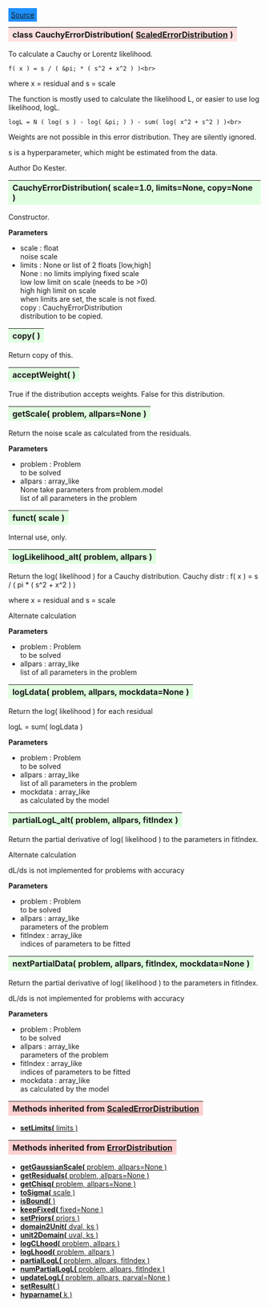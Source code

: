 ---
---

<div class="button">
  <span style="background-color: DodgerBlue; color: White;  border:5px solid DodgerBlue">
<a href=https://github.com/dokester/BayesicFitting/blob/master/BayesicFitting/source/CauchyErrorDistribution.py target=_blank>Source</a></span></div>

<a name="CauchyErrorDistribution"></a>
<table><thead style="background-color:#FFE0E0; width:100%"><tr><th style="text-align:left">
<strong>class CauchyErrorDistribution(</strong> <a href="./ScaledErrorDistribution.html">ScaledErrorDistribution</a> )
</th></tr></thead></table>
<p>

To calculate a Cauchy or Lorentz likelihood.

    f( x ) = s / ( &pi; * ( s^2 + x^2 ) )<br>

where x = residual and s = scale

The function is mostly used to calculate the likelihood L, or easier
to use log likelihood, logL.

    logL = N ( log( s ) - log( &pi; ) ) - sum( log( x^2 + s^2 ) )<br>

Weights are not possible in this error distribution. They are silently ignored.

s is a hyperparameter, which might be estimated from the data.

Author       Do Kester.


<a name="CauchyErrorDistribution"></a>
<table><thead style="background-color:#E0FFE0; width:100%"><tr><th style="text-align:left">
<strong>CauchyErrorDistribution(</strong> scale=1.0, limits=None, copy=None )
</th></tr></thead></table>
<p>

Constructor.

<b>Parameters</b>

* scale  :  float<br>
    noise scale<br>
* limits  :  None or list of 2 floats [low,high]<br>
    None : no limits implying fixed scale<br>
    low     low limit on scale (needs to be >0)<br>
    high    high limit on scale<br>
    when limits are set, the scale is not fixed.<br>
 copy : CauchyErrorDistribution<br>
    distribution to be copied.<br>


<a name="copy"></a>
<table><thead style="background-color:#E0FFE0; width:100%"><tr><th style="text-align:left">
<strong>copy(</strong> )
</th></tr></thead></table>
<p>
Return copy of this. 

<a name="acceptWeight"></a>
<table><thead style="background-color:#E0FFE0; width:100%"><tr><th style="text-align:left">
<strong>acceptWeight(</strong> )
</th></tr></thead></table>
<p>

True if the distribution accepts weights.
False for this distribution.

<a name="getScale"></a>
<table><thead style="background-color:#E0FFE0; width:100%"><tr><th style="text-align:left">
<strong>getScale(</strong> problem, allpars=None ) 
</th></tr></thead></table>
<p>

Return the noise scale as calculated from the residuals.

<b>Parameters</b>

* problem  :  Problem<br>
    to be solved<br>
* allpars  :  array_like<br>
    None take parameters from problem.model<br>
    list of all parameters in the problem

<a name="funct"></a>
<table><thead style="background-color:#E0FFE0; width:100%"><tr><th style="text-align:left">
<strong>funct(</strong> scale ) 
</th></tr></thead></table>
<p>

Internal use, only.

<a name="logLikelihood_alt"></a>
<table><thead style="background-color:#E0FFE0; width:100%"><tr><th style="text-align:left">
<strong>logLikelihood_alt(</strong> problem, allpars )
</th></tr></thead></table>
<p>

Return the log( likelihood ) for a Cauchy distribution.
Cauchy distr : f( x ) = s / ( pi * ( s^2 + x^2 ) )

where x = residual and s = scale

Alternate calculation

<b>Parameters</b>

* problem  :  Problem<br>
    to be solved<br>
* allpars  :  array_like<br>
    list of all parameters in the problem<br>


<a name="logLdata"></a>
<table><thead style="background-color:#E0FFE0; width:100%"><tr><th style="text-align:left">
<strong>logLdata(</strong> problem, allpars, mockdata=None ) 
</th></tr></thead></table>
<p>

Return the log( likelihood ) for each residual

logL = sum( logLdata )

<b>Parameters</b>

* problem  :  Problem<br>
    to be solved<br>
* allpars  :  array_like<br>
    list of all parameters in the problem<br>
* mockdata  :  array_like<br>
    as calculated by the model<br>


<a name="partialLogL_alt"></a>
<table><thead style="background-color:#E0FFE0; width:100%"><tr><th style="text-align:left">
<strong>partialLogL_alt(</strong> problem, allpars, fitIndex ) 
</th></tr></thead></table>
<p>

Return the partial derivative of log( likelihood ) to the parameters
in fitIndex.

Alternate calculation

dL/ds is not implemented for problems with accuracy

<b>Parameters</b>

* problem  :  Problem<br>
    to be solved<br>
* allpars  :  array_like<br>
    parameters of the problem<br>
* fitIndex  :  array_like<br>
    indices of parameters to be fitted<br>


<a name="nextPartialData"></a>
<table><thead style="background-color:#E0FFE0; width:100%"><tr><th style="text-align:left">
<strong>nextPartialData(</strong> problem, allpars, fitIndex, mockdata=None ) 
</th></tr></thead></table>
<p>

Return the partial derivative of log( likelihood ) to the parameters
in fitIndex.

dL/ds is not implemented for problems with accuracy

<b>Parameters</b>

* problem  :  Problem<br>
    to be solved<br>
* allpars  :  array_like<br>
    parameters of the problem<br>
* fitIndex  :  array_like<br>
    indices of parameters to be fitted<br>
* mockdata  :  array_like<br>
    as calculated by the model<br>


<table><thead style="background-color:#FFD0D0; width:100%"><tr><th style="text-align:left">
<strong>Methods inherited from</strong> <a href="./ScaledErrorDistribution.html">ScaledErrorDistribution</a></th></tr></thead></table>


* [<strong>setLimits(</strong> limits ) ](./ScaledErrorDistribution.md#setLimits)


<table><thead style="background-color:#FFD0D0; width:100%"><tr><th style="text-align:left">
<strong>Methods inherited from</strong> <a href="./ErrorDistribution.html">ErrorDistribution</a></th></tr></thead></table>


* [<strong>getGaussianScale(</strong> problem, allpars=None ) ](./ErrorDistribution.md#getGaussianScale)
* [<strong>getResiduals(</strong> problem, allpars=None )](./ErrorDistribution.md#getResiduals)
* [<strong>getChisq(</strong> problem, allpars=None )](./ErrorDistribution.md#getChisq)
* [<strong>toSigma(</strong> scale ) ](./ErrorDistribution.md#toSigma)
* [<strong>isBound(</strong> ) ](./ErrorDistribution.md#isBound)
* [<strong>keepFixed(</strong> fixed=None ) ](./ErrorDistribution.md#keepFixed)
* [<strong>setPriors(</strong> priors ) ](./ErrorDistribution.md#setPriors)
* [<strong>domain2Unit(</strong> dval, ks ) ](./ErrorDistribution.md#domain2Unit)
* [<strong>unit2Domain(</strong> uval, ks ) ](./ErrorDistribution.md#unit2Domain)
* [<strong>logCLhood(</strong> problem, allpars )](./ErrorDistribution.md#logCLhood)
* [<strong>logLhood(</strong> problem, allpars )](./ErrorDistribution.md#logLhood)
* [<strong>partialLogL(</strong> problem, allpars, fitIndex ) ](./ErrorDistribution.md#partialLogL)
* [<strong>numPartialLogL(</strong> problem, allpars, fitIndex ) ](./ErrorDistribution.md#numPartialLogL)
* [<strong>updateLogL(</strong> problem, allpars, parval=None )](./ErrorDistribution.md#updateLogL)
* [<strong>setResult(</strong> )](./ErrorDistribution.md#setResult)
* [<strong>hyparname(</strong> k ) ](./ErrorDistribution.md#hyparname)
